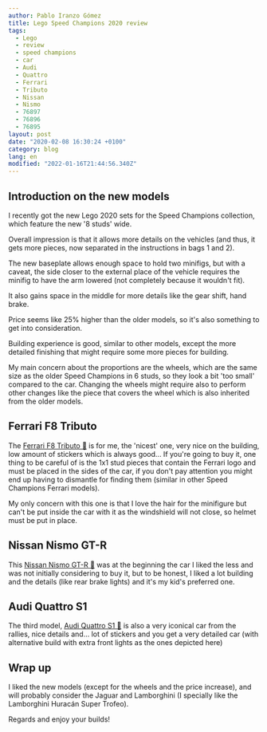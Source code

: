 ```yaml
---
author: Pablo Iranzo Gómez
title: Lego Speed Champions 2020 review
tags:
  - Lego
  - review
  - speed champions
  - car
  - Audi
  - Quattro
  - Ferrari
  - Tributo
  - Nissan
  - Nismo
  - 76897
  - 76896
  - 76895
layout: post
date: "2020-02-08 16:30:24 +0100"
category: blog
lang: en
modified: "2022-01-16T21:44:56.340Z"
---
```


## Introduction on the new models

I recently got the new Lego 2020 sets for the Speed Champions collection,
which feature the new '8 studs' wide.

Overall impression is that it allows more details on the vehicles (and thus,
it gets more pieces, now separated in the instructions in bags 1 and 2).

The new baseplate allows enough space to hold two minifigs, but with a
caveat, the side closer to the external place of the vehicle requires the
minifig to have the arm lowered (not completely because it wouldn't fit).

It also gains space in the middle for more details like the gear shift, hand
brake.

Price seems like 25% higher than the older models, so it's also something to
get into consideration.

Building experience is good, similar to other models, except the more
detailed finishing that might require some more pieces for building.

My main concern about the proportions are the wheels, which are the same
size as the older Speed Champions in 6 studs, so they look a bit 'too small'
compared to the car. Changing the wheels might require also to perform other
changes like the piece that covers the wheel which is also inherited from
the older models.

## Ferrari F8 Tributo

The [Ferrari F8 Tributo 🛒](https://www.amazon.es/dp/B07W5PWLN3?tag=redken-21)
is for me, the 'nicest' one, very nice on the building, low amount of
stickers which is always good... If you're going to buy it, one thing to be
careful of is the 1x1 stud pieces that contain the Ferrari logo and must be
placed in the sides of the car, if you don't pay attention you might end
up having to dismantle for finding them (similar in other Speed Champions
Ferrari models).

My only concern with this one is that I love the hair for the minifigure but
can't be put inside the car with it as the windshield will not close, so
helmet must be put in place.

<div class="elegant-instagram" data-instagram-id="B8T4WCzIhKv"></div>

## Nissan Nismo GT-R

This [Nissan Nismo GT-R 🛒](https://www.amazon.es/dp/B07W7TKVVP?tag=redken-21)
was at the beginning the car I liked the less and was not initially
considering to buy it, but to be honest, I liked a lot building and the
details (like rear brake lights) and it's my kid's preferred one.

<div class="elegant-instagram" data-instagram-id="B8T4wb5oM2h"></div>

## Audi Quattro S1

The third model, [Audi Quattro S1 🛒](https://www.amazon.es/dp/B07W6Q9G1R?tag=redken-21)
is also a very iconical car from the rallies, nice details and... lot of
stickers and you get a very detailed car (with alternative build with extra
front lights as the ones depicted here)

<div class="elegant-instagram" data-instagram-id="B8T4jg-oluV"></div>

## Wrap up

I liked the new models (except for the wheels and the price increase), and
will probably consider the Jaguar and Lamborghini (I specially like the
Lamborghini Huracán Super Trofeo).

Regards and enjoy your builds!
